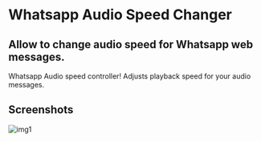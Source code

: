 # Whatsapp Audio Speed Changer

## Allow to change audio speed for Whatsapp web messages.

Whatsapp Audio speed controller! Adjusts playback speed for your audio messages.

## Screenshots

![img1](../master/assets/screenshot.jpg)
